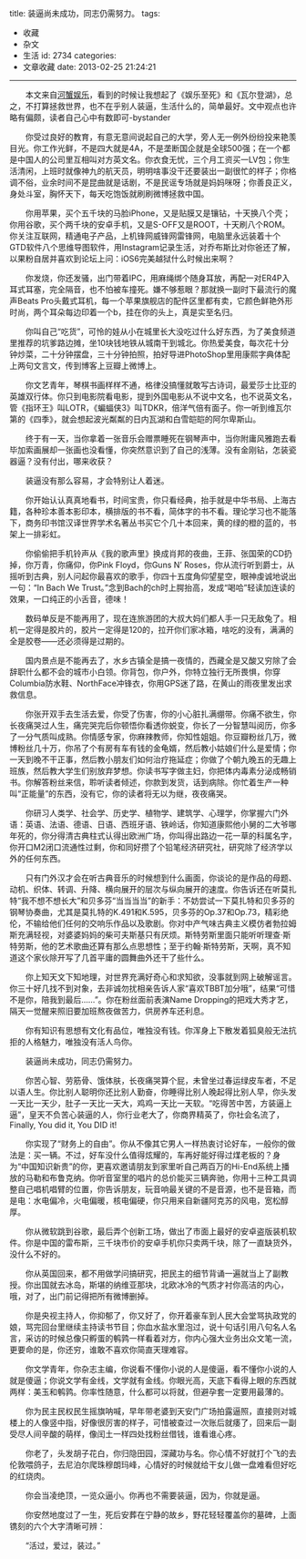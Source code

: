 title: 装逼尚未成功，同志仍需努力。
tags:
  - 收藏
  - 杂文
  - 生活
id: 2734
categories:
  - 文章收藏
date: 2013-02-25 21:24:21
---

　　本文来自[河蟹娱乐](http://hxyl.net/2013/02/24/zhuangbimeichengong/)，看到的时候让我想起了《娱乐至死》和《瓦尔登湖》，总之，不打算拯救世界，也不在乎别人装逼，生活什么的，简单最好。文中观点也许略有偏颇，读者自己心中有数即可-bystander

　　你受过良好的教育，有意无意间说起自己的大学，旁人无一例外纷纷投来艳羡目光。你工作光鲜，不是四大就是4A，不是垄断国企就是全球500强；在一个都是中国人的公司里互相叫对方英文名。你衣食无忧，三个月工资买一LV包；你生活清闲，上班时就像神九的航天员，明明啥事没干还要装出一副很忙的样子；你格调不俗，业余时间不是昆曲就是话剧，不是民谣专场就是妈妈咪呀；你善良正义，身处斗室，胸怀天下，每天吃饱饭就刷刷微博拯救中国。

　　你用苹果，买个五千块的马脸iPhone，又是贴膜又是镶钻，十天换八个壳；你用谷歌，买个两千块的安卓手机，又是S-OFF又是ROOT，十天刷八个ROM。你关注互联网，精通电子产品，上机锋网威锋网雷锋网，电脑里永远装着十个GTD软件八个思维导图软件，用Instagram记录生活，对乔布斯比对你爸还了解，以果粉自居并喜欢到论坛上问：iOS6完美越狱什么时候出来啊？

　　你发烧，你还发骚，出门带着IPC，用麻绳绑个随身耳放，再配一对ER4P入耳式耳塞，完全隔音，也不怕被车撞死。嫌不够惹眼？那就换一副时下最流行的魔声Beats Pro头戴式耳机，每一个苹果旗舰店的配件区里都有卖，它颜色鲜艳外形时尚，两个耳朵每边印着一个b，挂在你的头上，真是实至名归。

　　你叫自己“吃货”，可怜的娃从小在城里长大没吃过什么好东西，为了美食频道里推荐的坑爹路边摊，坐10块钱地铁从城南干到城北。你热爱美食，每次花十分钟炒菜，二十分钟摆盘，三十分钟拍照，拍好导进PhotoShop里用康熙字典体配上两句文言文，传到博客上豆瓣上微博上。

　　你文艺青年，琴棋书画样样不通，格律没搞懂就敢写古诗词，最爱莎士比亚的英雄双行体。你只到电影院看电影，提到外国电影从不说中文名，也不说英文名，管《指环王》叫LOTR，《蝙蝠侠3》叫TDKR，倍洋气倍有面子。你一听到维瓦尔第的《四季》，就会想起波光粼粼的日内瓦湖和白雪皑皑的阿尔卑斯山。

　　终于有一天，当你拿着一张音乐会赠票睡死在钢琴声中，当你附庸风雅跑去看毕加索画展却一张画也没看懂，你突然意识到了自己的浅薄。没有金刚钻，怎装瓷器逼？没有付出，哪来收获？

　　装逼没有那么容易，才会特别让人着迷。

　　你开始认认真真地看书，时间宝贵，你只看经典，抬手就是中华书局、上海古籍，各种珍本善本影印本，横排版的书不看，简体字的书不看。理论学习也不能落下，商务印书馆汉译世界学术名著丛书买它个几十本回来，黄的绿的橙的蓝的，书架上一排彩虹。

　　你偷偷把手机铃声从《我的歌声里》换成肖邦的夜曲，王菲、张国荣的CD扔掉，你万青，你痛仰，你Pink Floyd，你Guns N’ Roses，你从流行听到爵士，从摇听到古典，别人问起你最喜欢的歌手，你四十五度角仰望星空，眼神虔诚地说出一句：“In Bach We Trust。”念到Bach的ch时上腭抬高，发成“喝哈”轻读加连读的效果，一口纯正的小舌音，德味！

　　数码单反是不能再用了，现在连旅游团的大叔大妈们都人手一只无敌兔了。相机一定得是胶片的，胶片一定得是120的，拉开你们家冰箱，啥吃的没有，满满的全是胶卷——还必须得是过期的。

　　国内景点是不能再去了，水乡古镇全是搞一夜情的，西藏全是又酸又穷除了会辞职什么都不会的城市小白领。你背包，你户外，你特立独行无所畏惧，你穿Columbia防水鞋、NorthFace冲锋衣，你用GPS迷了路，在黄山的雨夜里发出求救信息。

　　你张开双手去生活去爱，你受了伤害，你的小心脏扎满绷带。你痛不欲生，你长夜痛哭过人生，痛完哭完后你顿悟你看透你蜕变，你长了一分智慧叫阅历，你多了一分气质叫成熟。你情感专家，你麻辣教师，你知性姐姐。你豆瓣粉丝几万，微博粉丝几十万，你吊了个有房有车有钱的金龟婿，然后教小姑娘们什么是爱情；你一天到晚不干正事，然后教小朋友们如何治疗拖延症；你做了个朝九晚五的无趣上班族，然后教大学生们别放弃梦想。你读书写字做主妇，你把体内毒素分泌成畅销书。你解答粉丝来信，聆听读者倾述，你款到发货，话到病除。你忙着生产一种叫“正能量”的东西，没有它，你的读者将无以为继，夜夜痛哭。

　　你研习人类学、社会学、历史学、植物学、建筑学、心理学，你掌握六门外语：英语、法语、德语、日语、西班牙语、铁岭话，你知道康熙他小舅的二大爷哪年死的，你分得清古典柱式认得出欧洲广场，你叫得出路边一花一草的科属名字，你开口M2闭口流通性过剩，你和同好攒了个铅笔经济研究社，研究除了经济学以外的任何东西。

　　只有门外汉才会在听古典音乐的时候想到什么画面，你谈论的是作品的母题、动机、织体、转调、升降、横向展开的层次与纵向展开的速度。你告诉还在听莫扎特“我不想不想长大”和贝多芬“当当当当”的新手：不妨尝试一下莫扎特和贝多芬的钢琴协奏曲，尤其是莫扎特的K.491和K.595，贝多芬的Op.37和Op.73，精彩绝伦，不输给他们任何的交响乐作品以及歌剧。你对中产气味古典主义模仿者勃拉姆斯充满轻视，对婆婆妈妈的柴可夫斯基只有厌烦。斯特劳斯里面只能听听理查·斯特劳斯，他的艺术歌曲还算有那么点思想性；至于约翰·斯特劳斯，天啊，真不知道这个家伙除开写了几首平庸的圆舞曲外还干了些什么。

　　你上知天文下知地理，对世界充满好奇心和求知欲，没事就到网上破解谣言。你三十好几找不到对象，去非诚勿扰相亲告诉人家“喜欢TBBT加分哦”，结果“可惜不是你，陪我到最后……”。你在粉丝面前表演Name Dropping的把戏大秀才艺，隔天一觉醒来照旧要加班熬夜做苦力，供房养车还利息。

　　你有知识有思想有文化有品位，唯独没有钱。你浑身上下散发着狐臭般无法抗拒的人格魅力，唯独没有活人鸟你。

　　装逼尚未成功，同志仍需努力。

　　你苦心智、劳筋骨、饿体肤，长夜痛哭算个屁，未曾坐过春运绿皮车者，不足以语人生。你比别人聪明你还比别人勤奋，你睡得比别人晚起得比别人早，你头发一天比一天少，肚子一天比一天大，鸡鸡一天比一天软。“吃得苦中苦，方装逼上逼”，皇天不负苦心装逼的人，你行业老大了，你商界精英了，你社会名流了，Finally, You did it, You DID it!

　　你实现了“财务上的自由”。你从不像其它男人一样热衷讨论好车，一般你的做法是：买一辆。不过，好车没什么值得炫耀的，车再好能好得过煤老板的？身为“中国知识新贵”的你，更喜欢邀请朋友到家里听自己两百万的Hi-End系统上播放的马勒和布鲁克纳。你听音室里的唱片的总价能买三辆奔驰，你用十三种工具调整自己唱机唱臂的位置，你告诉朋友，玩音响最关键的不是音源，也不是音箱，而是电：水电偏冷，火电偏暖，核电偏硬，你只用来自新疆阿克苏的风电，宽松醇厚。

　　你从微软跳到谷歌，最后弄个创新工场，做出了市面上最好的安卓盗版装机软件。你是中国的雷布斯，三千块市价的安卓手机你只卖两千块，除了一直缺货外，没什么不好的。

　　你从英国回来，都不用做学问搞研究，把民主的细节背诵一遍就当上了副教授。你出国就去冰岛，斯堪的纳维亚那块，北欧冰冷的气质才衬你高洁的内心，哦，对了，出门前记得把所有微博删掉。

　　你是央视主持人，你抑郁了，你又好了，你开着豪车到人民大会堂骂执政党的娘，骂完回台里继续主持读书节目；你血水盐水里泡过，说十句话引用八句名人名言，采访的时候总像只孵蛋的鹌鹑一样看着对方，你内心强大业务出众文笔一流，更要命的是，你还穷，谁敢不喜欢你简直天理难容。

　　你文学青年，你杂志主编，你说看不懂你小说的人是傻逼，看不懂你小说的人就是傻逼；你说文学有金线，文学就有金线。你眼光高，天底下看得上眼的东西就两样：美玉和鹌鹑。你率性随意，什么都可以将就，但避孕套一定要用最薄的。

　　你为民主民权民生摇旗呐喊，早年带老婆到天安门广场拍露逼照，直接则对城楼上的人像竖中指，好像很厉害的样子，可惜被查过一次账后就痿了，回来后一副受尽人间辛酸的萌样，像闰土一样四处找粉丝借钱，谁看谁心疼。

　　你老了，头发胡子花白，你归隐田园，深藏功与名。你心情不好就打个飞的去伦敦喂鸽子，去尼泊尔爬珠穆朗玛峰，心情好的时候就给干女儿做一盘难看但好吃的红烧肉。

　　你会当凌绝顶，一览众逼小。你再也不需要装逼，因为，你就是逼。

　　你安然地度过了一生，死后安葬在宁静的故乡，野花轻轻覆盖你的墓碑，上面镌刻的六个大字清晰可辨：

　　“活过，爱过，装过。”